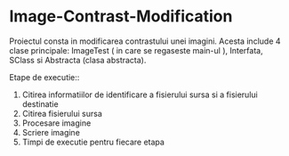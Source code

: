 # Image-Contrast-Modification

Proiectul consta in modificarea contrastului unei imagini. Acesta include 4 clase principale:
ImageTest ( in care se regaseste main-ul ), Interfata, SClass si Abstracta (clasa abstracta).

  Etape de executie::
  
1. Citirea informatiilor de identificare a fisierului sursa si a fisierului destinatie
2. Citirea fisierului sursa
3. Procesare imagine
4. Scriere imagine
5. Timpi de executie pentru fiecare etapa
